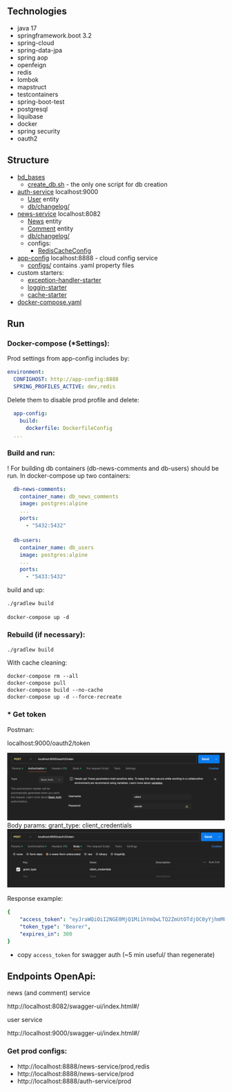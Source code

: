 ## Technologies

- java 17
- springframework.boot 3.2
- spring-cloud
- spring-data-jpa
- spring aop
- openfeign
- redis
- lombok
- mapstruct
- testcontainers
- spring-boot-test
- postgresql
- liquibase
- docker
- spring security
- oauth2

## Structure
 - [bd_bases](bd_bases)
   - [create_db.sh](bd_bases/create_db.sh) - the only one script for db creation
 - [auth-service](auth-service) localhost:9000
   - [User](auth-service/src/main/java/ru/clevertec/authservice/model/User.java) entity
   - [db/changelog/](auth-service/src/main/resources/db/changelog)
 - [news-service](news-service) localhost:8082
   - [News](news-service/src/main/java/ru/clevertec/news/model/News.java) entity
   - [Comment](news-service/src/main/java/ru/clevertec/news/model/Comment.java) entity
   - [db/changelog/](news-service/src/main/resources/db/changelog)
   - configs:
     - [RedisCacheConfig](news-service/src/main/java/ru/clevertec/news/config/RedisCacheConfig.java)
 - [app-config](app-config) localhost:8888 - cloud config service
   - [configs/](app-config/src/main/resources/configs) contains .yaml property files
 - custom starters:
   - [exception-handler-starter](exception-handler-starter)
   - [loggin-starter](loggin-starter)
   - [cache-starter](cache-starter)
 - [docker-compose.yaml](docker-compose.yaml)

## Run

### Docker-compose (*Settings):

Prod settings from app-config includes by: 
```yaml
environment:
  CONFIGHOST: http://app-config:8888
  SPRING_PROFILES_ACTIVE: dev,redis
```
Delete them to disable prod profile and delete:
```yaml
  app-config:
    build:
      dockerfile: DockerfileConfig
  ...
```

### Build and run:

! For building db containers (db-news-comments and db-users) should be run.
In docker-compose up two containers: 

```yaml
  db-news-comments:
    container_name: db_news_comments
    image: postgres:alpine
    ...
    ports:
      - "5432:5432"

  db-users:
    container_name: db_users
    image: postgres:alpine
    ...
    ports:
      - "5433:5432"
```

build and up:
```
./gradlew build

docker-compose up -d
```

### Rebuild (if necessary):
```
./gradlew build
```
With cache cleaning:
```
docker-compose rm --all 
docker-compose pull 
docker-compose build --no-cache 
docker-compose up -d --force-recreate
```

### * Get token

Postman:

localhost:9000/oauth2/token

![img.png](img.png)
Body params: grant_type: client_credentials
![img_1.png](img_1.png)

Response example:
```yaml
{
    "access_token": "eyJraWQiOiI2NGE0MjQ1Mi1hYmQwLTQ2ZmUtOTdjOC0yYjhmMGJkMmJhYmQiLCJhbGciOiJSUzI1NiJ9.eyJzdWIiOiJjbGllbnQiLCJhdWQiOiJjbGllbnQiLCJuYmYiOjE3MDk4MjM4MzEsImlzcyI6Imh0dHA6Ly9sb2NhbGhvc3Q6OTAwMCIsImV4cCI6MTcwOTgyNDEzMSwiaWF0IjoxNzA5ODIzODMxLCJqdGkiOiIyYzc2YTE4Zi0xZTE3LTRlYmEtODQwNi00YzM1Nzg3NjEyOWYifQ.BmDx3-tnAKxh7BUBYwUZxKO95atwg7yCl3iHDzWgdeg0dssiLq9tM-VC-2_wCYbYPW6Ds4TptQjoCipcAyQ-4rPiMePypQbKu5zIGsu57SJcmP1dqpa3IbmO0-YI1VevRPoDZOqGqcOfXRmhoc_CJi9JnGdPYQJCAuJskGTO27yhz3sFve2AvMBz6RvQKs6Rn7WMW5i3txvA1gTqBY4X5HZ0jTKPnwugShi2ZYABwVCVmFDms8eY3U8bkyvqbt9ekG6pmweIpglcs2E8grQsouONkfrSBJPbhrZZh--Z5fR1m5r1ET5EFHOHOWAtIZ919qWAvoxMIzUBO04FyrM6Nw",
    "token_type": "Bearer",
    "expires_in": 300
}
```

* copy `access_token` for swagger auth (~5 min useful/ than regenerate)

## Endpoints OpenApi:

news (and comment) service

http://localhost:8082/swagger-ui/index.html#/

user service

http://localhost:9000/swagger-ui/index.html#/

### Get prod configs:

- http://localhost:8888/news-service/prod,redis
- http://localhost:8888/news-service/prod
- http://localhost:8888/auth-service/prod
